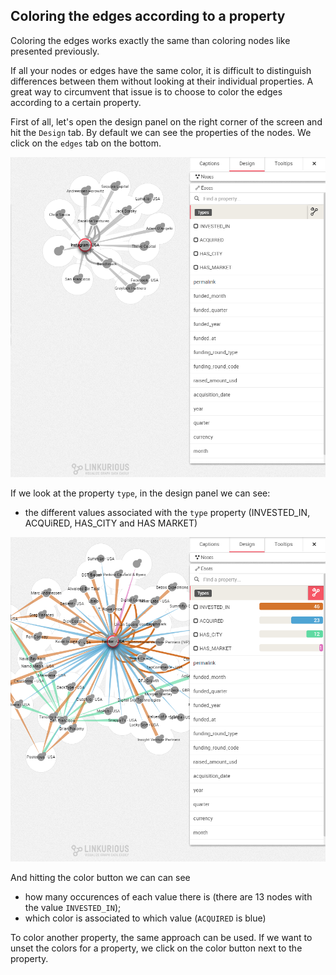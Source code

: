 ## Coloring the edges according to a property

Coloring the edges works exactly the same than coloring nodes like presented previously.

If all your nodes or edges have the same color, it is difficult to distinguish differences between them without looking at their individual properties. A great way to circumvent that issue is to choose to color the edges according to a certain property.

First of all, let's open the design panel on the right corner of the screen and hit the ```Design``` tab. By default we can see the properties of the nodes. We click on the ```edges``` tab on the bottom.

![](Type.png)

If we look at the property ```type```, in the design panel we can see:

* the different values associated with the ```type``` property (INVESTED_IN, ACQUiRED, HAS_CITY and HAS MARKET)

![](Final.png)


And hitting the color button we can can see

* how many occurences of each value there is (there are 13  nodes with the value ```INVESTED_IN```);
* which color is associated to which value (```ACQUIRED``` is blue)

To color another property, the same approach can be used. If we want to unset the colors for a property, we click on the color button next to the property.